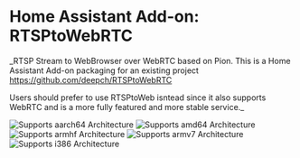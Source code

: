 # Home Assistant Add-on: RTSPtoWebRTC

_RTSP Stream to WebBrowser over WebRTC based on Pion. This is a Home Assistant Add-on packaging for an existing project https://github.com/deepch/RTSPtoWebRTC

Users should prefer to use RTSPtoWeb isntead since it also supports WebRTC and is a more fully
featured and more stable service._

![Supports aarch64 Architecture][aarch64-shield]
![Supports amd64 Architecture][amd64-shield]
![Supports armhf Architecture][armhf-shield]
![Supports armv7 Architecture][armv7-shield]
![Supports i386 Architecture][i386-shield]

[aarch64-shield]: https://img.shields.io/badge/aarch64-yes-green.svg
[amd64-shield]: https://img.shields.io/badge/amd64-yes-green.svg
[armhf-shield]: https://img.shields.io/badge/armhf-yes-green.svg
[armv7-shield]: https://img.shields.io/badge/armv7-yes-green.svg
[i386-shield]: https://img.shields.io/badge/i386-yes-green.svg
